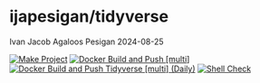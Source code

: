 ijapesigan/tidyverse
================
Ivan Jacob Agaloos Pesigan
2024-08-25

<!-- README.md is generated from .setup/readme/README.Rmd. Please edit that file -->

<!-- badges: start -->

[![Make
Project](https://github.com/ijapesigan/docker-tidyverse/actions/workflows/make.yml/badge.svg)](https://github.com/ijapesigan/docker-tidyverse/actions/workflows/make.yml)
[![Docker Build and Push
\[multi\]](https://github.com/ijapesigan/docker-tidyverse/actions/workflows/docker-build-push-multi.yml/badge.svg)](https://github.com/ijapesigan/docker-tidyverse/actions/workflows/docker-build-push-multi.yml)
[![Docker Build and Push Tidyverse \[multi\]
(Daily)](https://github.com/ijapesigan/docker-tidyverse/actions/workflows/docker-build-push-daily-multi-tidyverse.yml/badge.svg)](https://github.com/ijapesigan/docker-tidyverse/actions/workflows/docker-build-push-daily-multi-tidyverse.yml)
[![Shell
Check](https://github.com/ijapesigan/docker-tidyverse/actions/workflows/shellcheck.yml/badge.svg)](https://github.com/ijapesigan/docker-tidyverse/actions/workflows/shellcheck.yml)
<!-- badges: end -->

